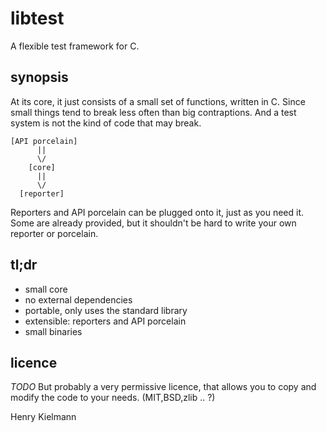 libtest
=======

A flexible test framework for C.


synopsis
--------

At its core, it just consists of a small set of functions, written in C.
Since small things tend to break less often than big contraptions.
And a test system is not the kind of code that may break.

    [API porcelain]
          ||
          \/
        [core]
          ||
          \/
      [reporter]

Reporters and API porcelain can be plugged onto it, just as you need it.
Some are already provided, but it shouldn't be hard
to write your own reporter or porcelain.


tl;dr
-----

- small core
- no external dependencies
- portable, only uses the standard library
- extensible: reporters and API porcelain
- small binaries


licence
-------

*TODO*
But probably a very permissive licence, that allows you to copy and modify
the code to your needs.
(MIT,BSD,zlib .. ?)

Henry Kielmann
